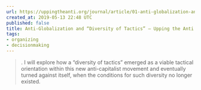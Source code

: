 ```yaml
---
url: https://uppingtheanti.org/journal/article/01-anti-globalization-and-diversity-of-tactics/
created_at: 2019-05-13 22:48 UTC
published: false
title: Anti-Globalization and “Diversity of Tactics” – Upping the Anti
tags:
- organizing
- decisionmaking
---
```


<blockquote>. I will explore how a “diversity of tactics” emerged as a viable tactical orientation within this new anti-capitalist movement and eventually turned against itself, when the conditions for such diversity no longer existed.</blockquote>

